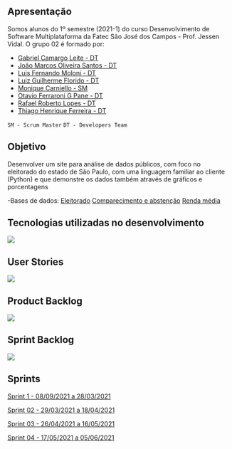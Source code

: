 ## Apresentação

Somos alunos do 1º semestre (2021-1) do curso Desenvolvimento de Software Multiplataforma da Fatec São José dos Campos - Prof. Jessen Vidal.
O grupo 02 é formado por:

- [Gabriel Camargo Leite - DT](https://www.linkedin.com/in/gabriel-camargo-915452196/)
- [João Marcos Oliveira Santos - DT](https://www.linkedin.com/in/joaomarcosoliveiraa/)
- [Luis Fernando Moloni - DT](https://www.linkedin.com/in/luiz-fernando-moloni-ab9021204/)
- [Luiz Guilherme Florido - DT](https://www.google.com/)
- [Monique Carniello - SM](https://www.linkedin.com/in/monique-carniello-511ba61b6/)
- [Otavio Ferraroni G Pane - DT](https://www.linkedin.com/in/otavioferraronigpane)
- [Rafael Roberto Lopes - DT](https://www.linkedin.com/in/rafael-roberto-lopes/)
- [Thiago Henrique Ferreira - DT](https://www.linkedin.com/in/thiago-henrique-ferreira-2499a41a8/)

`SM - Scrum Master`
`DT - Developers Team`

## Objetivo

Desenvolver um site para análise de dados públicos, com foco no eleitorado do estado de São Paulo, com uma linguagem familiar ao cliente (Python) e que demonstre os dados também através de gráficos e porcentagens

 -Bases de dados:
 [Eleitorado](https://www.tse.jus.br/eleicoes/estatisticas/repositorio-de-dados-eleitorais-1)
 [Comparecimento e abstenção](https://www.tse.jus.br/eleicoes/estatisticas/repositorio-de-dados-eleitorais-1)
 [Renda média](https://www.tse.jus.br/eleicoes/estatisticas/repositorio-de-dados-eleitorais-1)


## Tecnologias utilizadas no desenvolvimento

<img src="https://github.com/fa-API-Group-02/project/blob/main/Tecnologias%20utilizadas%20no%20desenvolvimento.png">

## User Stories

<img src="https://github.com/fa-API-Group-02/project/blob/main/Imagens%20do%20readme/User%20Stories.pdf">

## Product Backlog

<img src="https://github.com/fa-API-Group-02/project/blob/main/Imagens%20do%20readme/Product%20Backlog.pdf">

## Sprint Backlog

<img src="https://github.com/fa-API-Group-02/project/blob/main/Imagens%20do%20readme/Sprint%20backlog.pdf">

## Sprints

[Sprint 1 - 08/09/2021 a 28/03/2021](https://github.com/fa-API-Group-02/project/tree/main/Sprint-01)

[Sprint 02 - 29/03/2021 a 18/04/2021](https://github.com/fa-API-Group-02/project/tree/main/Sprint-02)

[Sprint 03 - 26/04/2021 a 16/05/2021](https://github.com/fa-API-Group-02/project/tree/main/Sprint-03)

[Sprint 04 - 17/05/2021 a 05/06/2021](https://github.com/fa-API-Group-02/project/tree/main/Sprint-04)
